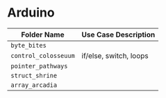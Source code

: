 # Arduino

| Folder Name          | Use Case Description   |
| -------------------- | ---------------------- |
| `byte_bites`         |                        |
| `control_colosseuum` | if/else, switch, loops |
| `pointer_pathways`   |                        |
| `struct_shrine`      |                        |
| `array_arcadia`      |                        |

